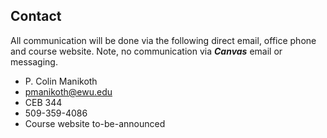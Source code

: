 ## Contact
All communication will be done via the following direct email, office phone and course website. Note, no communication via **_Canvas_** email or messaging. 

* P. Colin Manikoth
* pmanikoth@ewu.edu
* CEB 344
* 509-359-4086
* Course website to-be-announced